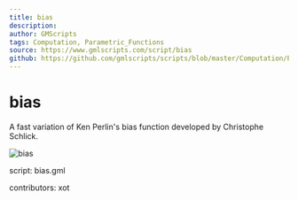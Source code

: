```yaml
---
title: bias
description: 
author: GMScripts
tags: Computation, Parametric_Functions
source: https://www.gmlscripts.com/script/bias
github: https://github.com/gmlscripts/scripts/blob/master/Computation/Parametric_Functions/bias.gml
---
```


bias
====

A fast variation of Ken Perlin's bias function developed by Christophe Schlick.

![bias](/images/bias1.gif "bias")

script: bias.gml

contributors: xot

